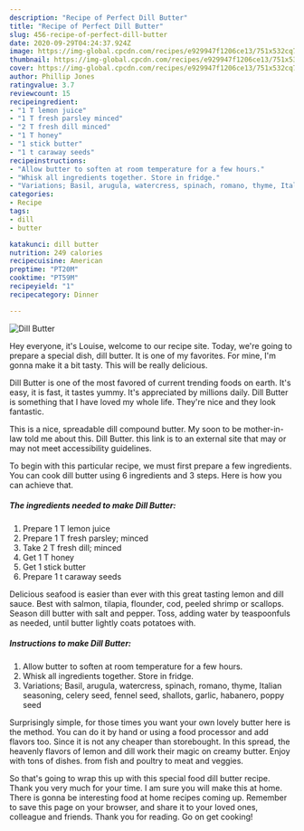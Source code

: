 ```yaml
---
description: "Recipe of Perfect Dill Butter"
title: "Recipe of Perfect Dill Butter"
slug: 456-recipe-of-perfect-dill-butter
date: 2020-09-29T04:24:37.924Z
image: https://img-global.cpcdn.com/recipes/e929947f1206ce13/751x532cq70/dill-butter-recipe-main-photo.jpg
thumbnail: https://img-global.cpcdn.com/recipes/e929947f1206ce13/751x532cq70/dill-butter-recipe-main-photo.jpg
cover: https://img-global.cpcdn.com/recipes/e929947f1206ce13/751x532cq70/dill-butter-recipe-main-photo.jpg
author: Phillip Jones
ratingvalue: 3.7
reviewcount: 15
recipeingredient:
- "1 T lemon juice"
- "1 T fresh parsley minced"
- "2 T fresh dill minced"
- "1 T honey"
- "1 stick butter"
- "1 t caraway seeds"
recipeinstructions:
- "Allow butter to soften at room temperature for a few hours."
- "Whisk all ingredients together. Store in fridge."
- "Variations; Basil, arugula, watercress, spinach, romano, thyme, Italian seasoning, celery seed, fennel seed, shallots, garlic, habanero, poppy seed"
categories:
- Recipe
tags:
- dill
- butter

katakunci: dill butter 
nutrition: 249 calories
recipecuisine: American
preptime: "PT20M"
cooktime: "PT59M"
recipeyield: "1"
recipecategory: Dinner

---
```



![Dill Butter](https://img-global.cpcdn.com/recipes/e929947f1206ce13/751x532cq70/dill-butter-recipe-main-photo.jpg)

Hey everyone, it's Louise, welcome to our recipe site. Today, we're going to prepare a special dish, dill butter. It is one of my favorites. For mine, I'm gonna make it a bit tasty. This will be really delicious.

Dill Butter is one of the most favored of current trending foods on earth. It's easy, it is fast, it tastes yummy. It's appreciated by millions daily. Dill Butter is something that I have loved my whole life. They're nice and they look fantastic.

This is a nice, spreadable dill compound butter. My soon to be mother-in-law told me about this. Dill Butter. this link is to an external site that may or may not meet accessibility guidelines.


To begin with this particular recipe, we must first prepare a few ingredients. You can cook dill butter using 6 ingredients and 3 steps. Here is how you can achieve that.

<!--inarticleads1-->

##### The ingredients needed to make Dill Butter:

1. Prepare 1 T lemon juice
1. Prepare 1 T fresh parsley; minced
1. Take 2 T fresh dill; minced
1. Get 1 T honey
1. Get 1 stick butter
1. Prepare 1 t caraway seeds


Delicious seafood is easier than ever with this great tasting lemon and dill sauce. Best with salmon, tilapia, flounder, cod, peeled shrimp or scallops. Season dill butter with salt and pepper. Toss, adding water by teaspoonfuls as needed, until butter lightly coats potatoes with. 

<!--inarticleads2-->

##### Instructions to make Dill Butter:

1. Allow butter to soften at room temperature for a few hours.
1. Whisk all ingredients together. Store in fridge.
1. Variations; Basil, arugula, watercress, spinach, romano, thyme, Italian seasoning, celery seed, fennel seed, shallots, garlic, habanero, poppy seed


Surprisingly simple, for those times you want your own lovely butter here is the method. You can do it by hand or using a food processor and add flavors too. Since it is not any cheaper than storebought. In this spread, the heavenly flavors of lemon and dill work their magic on creamy butter. Enjoy with tons of dishes. from fish and poultry to meat and veggies. 

So that's going to wrap this up with this special food dill butter recipe. Thank you very much for your time. I am sure you will make this at home. There is gonna be interesting food at home recipes coming up. Remember to save this page on your browser, and share it to your loved ones, colleague and friends. Thank you for reading. Go on get cooking!
